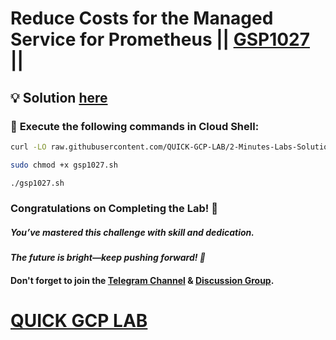 # Reduce Costs for the Managed Service for Prometheus || [GSP1027](https://www.cloudskillsboost.google/focuses/33334?parent=catalog) ||

## 💡 Solution [here](https://youtu.be/bm8BpN1dUSk)

### 🚀 **Execute the following commands in Cloud Shell:**

```bash
curl -LO raw.githubusercontent.com/QUICK-GCP-LAB/2-Minutes-Labs-Solutions/refs/heads/main/Reduce%20Costs%20for%20the%20Managed%20Service%20for%20Prometheus/gsp1027.sh

sudo chmod +x gsp1027.sh

./gsp1027.sh
```

### Congratulations on Completing the Lab! 🎉  

##### *You’ve mastered this challenge with skill and dedication.*  

#### *The future is bright—keep pushing forward! 🌟*  

#### Don't forget to join the [Telegram Channel](https://t.me/quickgcplab) & [Discussion Group](https://t.me/quickgcplabchats).  

# [QUICK GCP LAB](https://www.youtube.com/@quickgcplab)
